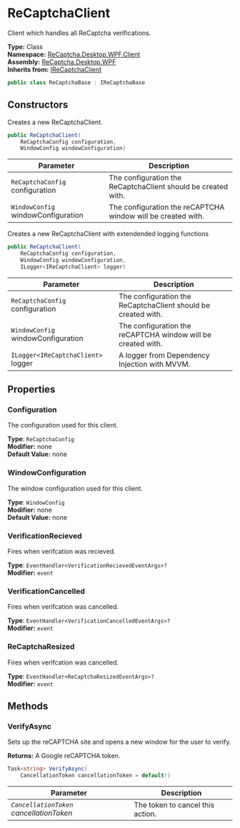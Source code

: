 # ReCaptchaClient
Client which handles all ReCaptcha verifications.

**Type:** Class
<br />
**Namespace:** [ReCaptcha.Desktop.WPF.Client](/ReCaptcha.Desktop/reference/recaptcha.desktop.wpf/client/)
<br />
**Assembly:** [ReCaptcha.Desktop.WPF](/ReCaptcha.Desktop/reference/recaptcha.desktop.wpf/)
<br />
**Inherits from:** [IReCaptchaClient](/ReCaptcha.Desktop/reference/recaptcha.desktop.wpf/client/interfaces/irecaptchaclient.html)

```cs
public class ReCaptchaBase : IReCaptchaBase
```


## Constructors
Creates a new ReCaptchaClient.
```cs
public ReCaptchaClient(
    ReCaptchaConfig configuration,
    WindowConfig windowConfiguration)
```
| Parameter                                                                                   | Description                                                 |
|---------------------------------------------------------------------------------------------|-------------------------------------------------------------|
| `ReCaptchaConfig` configuration | The configuration the ReCaptchaClient should be created with. |
| `WindowConfig` windowConfiguration | The configuration the reCAPTCHA window will be created with. |

Creates a new ReCaptchaClient with extendended logging functions
```cs
public ReCaptchaClient(
    ReCaptchaConfig configuration,
    WindowConfig windowConfiguration,
    ILogger<IReCaptchaClient> logger)
```
| Parameter                                                                                   | Description                                                 |
|---------------------------------------------------------------------------------------------|-------------------------------------------------------------|
| `ReCaptchaConfig` configuration | The configuration the ReCaptchaClient should be created with. |
| `WindowConfig` windowConfiguration | The configuration the reCAPTCHA window will be created with. |
| `ILogger<IReCaptchaClient>` logger | A logger from Dependency Injection with MVVM. |


## Properties

### Configuration
The configuration used for this client.

**Type**: `ReCaptchaConfig`
<br />
**Modifier:** none
<br />
**Default Value:** none

### WindowConfiguration
The window configuration used for this client.

**Type**: `WindowConfig`
<br />
**Modifier:** none
<br />
**Default Value:** none

### VerificationRecieved
Fires when verifcation was recieved.

**Type**: `EventHandler<VerificationRecievedEventArgs>?`
<br />
**Modifier:** `event`

### VerificationCancelled
Fires when verifcation was cancelled.

**Type**: `EventHandler<VerificationCancelledEventArgs>?`
<br />
**Modifier:** `event`

### ReCaptchaResized
Fires when verifcation was cancelled.

**Type**: `EventHandler<ReCaptchaResizedEventArgs>?`
<br />
**Modifier:** `event`


## Methods

### VerifyAsync
Sets up the reCAPTCHA site and opens a new window for the user to verify.

**Returns:** A Google reCAPTCHA token.
```cs
Task<string> VerifyAsync(
    CancellationToken cancellationToken = default!)
```
| Parameter                                                | Description                           |
|----------------------------------------------------------|---------------------------------------|
| *`CancellationToken` cancellationToken*                  | The token to cancel this action.      |
